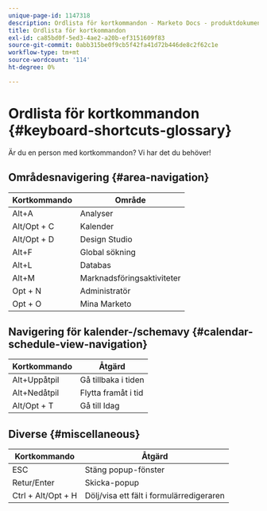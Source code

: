 ```yaml
---
unique-page-id: 1147318
description: Ordlista för kortkommandon - Marketo Docs - produktdokumentation
title: Ordlista för kortkommandon
exl-id: ca85bd0f-5ed3-4ae2-a20b-ef3151609f83
source-git-commit: 0abb315be0f9cb5f42fa41d72b446de8c2f62c1e
workflow-type: tm+mt
source-wordcount: '114'
ht-degree: 0%

---
```


# Ordlista för kortkommandon {#keyboard-shortcuts-glossary}

Är du en person med kortkommandon? Vi har det du behöver!

## Områdesnavigering {#area-navigation}

| Kortkommando | Område |
|---|---|
| Alt+A | Analyser |
| Alt/Opt + C | Kalender |
| Alt/Opt + D | Design Studio |
| Alt+F | Global sökning |
| Alt+L | Databas |
| Alt+M | Marknadsföringsaktiviteter |
| Opt + N | Administratör |
| Opt + O | Mina Marketo |

## Navigering för kalender-/schemavy  {#calendar-schedule-view-navigation}

| Kortkommando | Åtgärd |
|---|---|
| Alt+Uppåtpil | Gå tillbaka i tiden |
| Alt+Nedåtpil | Flytta framåt i tid |
| Alt/Opt + T | Gå till Idag |

## Diverse {#miscellaneous}

| Kortkommando | Åtgärd |
|---|---|
| ESC | Stäng popup-fönster |
| Retur/Enter | Skicka-popup |
| Ctrl + Alt/Opt + H | Dölj/visa ett fält i formulärredigeraren |
